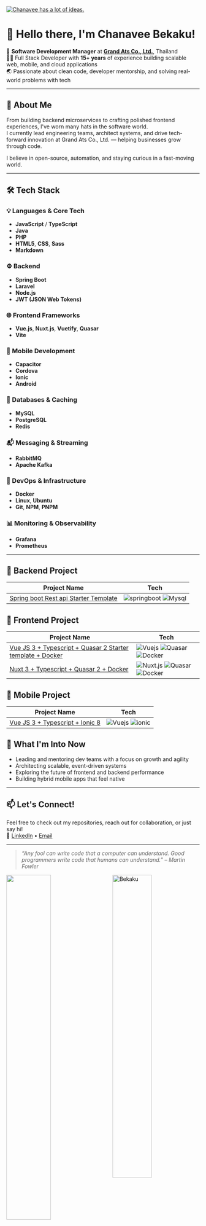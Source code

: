 [![Chanavee has a lot of ideas.](https://bekaku.github.io/cover.jpg)](https://www.linkedin.com/in/bekaku/)
# 👋 Hello there, I'm Chanavee Bekaku!

🎯 **Software Development Manager** at [**Grand Ats Co., Ltd.**](#), Thailand  
🧑‍💻 Full Stack Developer with **15+ years** of experience building scalable web, mobile, and cloud applications  
🌏 Passionate about clean code, developer mentorship, and solving real-world problems with tech

---

## 🧠 About Me

From building backend microservices to crafting polished frontend experiences, I've worn many hats in the software world.  
I currently lead engineering teams, architect systems, and drive tech-forward innovation at Grand Ats Co., Ltd. — helping businesses grow through code.

I believe in open-source, automation, and staying curious in a fast-moving world.

---

## 🛠️ Tech Stack

### 💡 Languages & Core Tech
- **JavaScript** / **TypeScript**
- **Java**
- **PHP**
- **HTML5**, **CSS**, **Sass**
- **Markdown**

### ⚙️ Backend
- **Spring Boot**
- **Laravel**
- **Node.js**
- **JWT (JSON Web Tokens)**

### 🌐 Frontend Frameworks
- **Vue.js**, **Nuxt.js**, **Vuetify**, **Quasar**
- **Vite**

### 📱 Mobile Development
- **Capacitor**
- **Cordova**
- **Ionic**
- **Android**

### 🧱 Databases & Caching
- **MySQL**
- **PostgreSQL**
- **Redis**

### 📬 Messaging & Streaming
- **RabbitMQ**
- **Apache Kafka**

### 🐳 DevOps & Infrastructure
- **Docker**
- **Linux**, **Ubuntu**
- **Git**, **NPM**, **PNPM**

### 📊 **Monitoring & Observability**
- **Grafana**
- **Prometheus**
---
## :pushpin: Backend Project
| Project Name  | Tech |
|------|--------------|
| [Spring boot Rest api Starter Template](https://github.com/bekaku/java-spring-boot-starter) | <img alt="springboot" src="https://img.shields.io/badge/-Springboot-6DB33F?style=flat-square&logo=springboot&logoColor=white" /> <img alt="Mysql" src="https://img.shields.io/badge/-Mysql-4479A1?style=flat-square&logo=mysql&logoColor=white" /> |

## :pushpin: Frontend Project
| Project Name  | Tech |
|------|--------------|
| [Vue JS 3 + Typescript + Quasar 2 Starter template + Docker](https://bekaku.github.io/quasar-starter) | <img alt="Vuejs" src="https://img.shields.io/badge/-Vue-42b883?style=flat-square&logo=Vue.js&logoColor=white" /> <img alt="Quasar" src="https://img.shields.io/badge/-Quasar-1976D2?style=flat-square&logo=Quasar&logoColor=white" /> <img alt="Docker" src="https://img.shields.io/badge/-Docker-2496ED?style=flat-square&logo=docker&logoColor=white" /> |
| [Nuxt 3 + Typescript + Quasar 2 + Docker](https://github.com/bekaku/nuxt-quasar-example-app) | <img alt="Nuxt.js" src="https://img.shields.io/badge/-Nuxt-00DC82?style=flat-square&logo=Nuxt&logoColor=white" /> <img alt="Quasar" src="https://img.shields.io/badge/-Quasar-1976D2?style=flat-square&logo=Quasar&logoColor=white" /> <img alt="Docker" src="https://img.shields.io/badge/-Docker-2496ED?style=flat-square&logo=docker&logoColor=white" /> |

## :pushpin: Mobile Project
| Project Name  | Tech |
|------|--------------|
| [Vue JS 3 + Typescript + Ionic 8](https://github.com/bekaku/vue-ionic-example-app) | <img alt="Vuejs" src="https://img.shields.io/badge/-Vue-42b883?style=flat-square&logo=Vue.js&logoColor=white" /> <img alt="ionic" src="https://img.shields.io/badge/-Ionic-3880FF?style=flat-square&logo=ionic&logoColor=white" /> |


## 🌱 What I'm Into Now

- Leading and mentoring dev teams with a focus on growth and agility 
- Architecting scalable, event-driven systems
- Exploring the future of frontend and backend performance
- Building hybrid mobile apps that feel native  

---

## 📫 Let's Connect!

Feel free to check out my repositories, reach out for collaboration, or just say hi!  
🔗 [LinkedIn](https://www.linkedin.com/in/bekaku/) • [Email](mailto:baekaku@gmail.com)

---

> _“Any fool can write code that a computer can understand. Good programmers write code that humans can understand.” – Martin Fowler_

 <img src="https://github-readme-stats.vercel.app/api?username=bekaku&show_icons=true&theme=prussian" alt="Bekaku" width="45%" align="right"/>
 <img  src="https://github-readme-streak-stats.herokuapp.com/?user=bekaku&theme=prussian" width="48%" >
